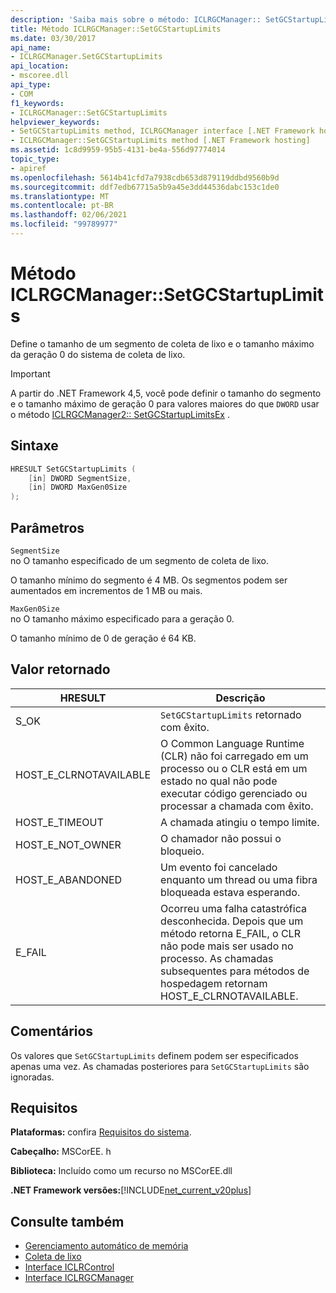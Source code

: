 ```yaml
---
description: 'Saiba mais sobre o método: ICLRGCManager:: SetGCStartupLimits'
title: Método ICLRGCManager::SetGCStartupLimits
ms.date: 03/30/2017
api_name:
- ICLRGCManager.SetGCStartupLimits
api_location:
- mscoree.dll
api_type:
- COM
f1_keywords:
- ICLRGCManager::SetGCStartupLimits
helpviewer_keywords:
- SetGCStartupLimits method, ICLRGCManager interface [.NET Framework hosting]
- ICLRGCManager::SetGCStartupLimits method [.NET Framework hosting]
ms.assetid: 1c8d9959-95b5-4131-be4a-556d97774014
topic_type:
- apiref
ms.openlocfilehash: 5614b41cfd7a7938cdb653d879119ddbd9560b9d
ms.sourcegitcommit: ddf7edb67715a5b9a45e3dd44536dabc153c1de0
ms.translationtype: MT
ms.contentlocale: pt-BR
ms.lasthandoff: 02/06/2021
ms.locfileid: "99789977"
---
```

# <a name="iclrgcmanagersetgcstartuplimits-method"></a>Método ICLRGCManager::SetGCStartupLimits

Define o tamanho de um segmento de coleta de lixo e o tamanho máximo da geração 0 do sistema de coleta de lixo.  
  
> [!IMPORTANT]
> A partir do .NET Framework 4,5, você pode definir o tamanho do segmento e o tamanho máximo de geração 0 para valores maiores do que `DWORD` usar o método [ICLRGCManager2:: SetGCStartupLimitsEx](iclrgcmanager2-setgcstartuplimitsex-method.md) .  
  
## <a name="syntax"></a>Sintaxe  
  
```cpp  
HRESULT SetGCStartupLimits (  
    [in] DWORD SegmentSize,
    [in] DWORD MaxGen0Size  
);  
```  
  
## <a name="parameters"></a>Parâmetros  

 `SegmentSize`  
 no O tamanho especificado de um segmento de coleta de lixo.  
  
 O tamanho mínimo do segmento é 4 MB. Os segmentos podem ser aumentados em incrementos de 1 MB ou mais.  
  
 `MaxGen0Size`  
 no O tamanho máximo especificado para a geração 0.  
  
 O tamanho mínimo de 0 de geração é 64 KB.  
  
## <a name="return-value"></a>Valor retornado  
  
|HRESULT|Descrição|  
|-------------|-----------------|  
|S_OK|`SetGCStartupLimits` retornado com êxito.|  
|HOST_E_CLRNOTAVAILABLE|O Common Language Runtime (CLR) não foi carregado em um processo ou o CLR está em um estado no qual não pode executar código gerenciado ou processar a chamada com êxito.|  
|HOST_E_TIMEOUT|A chamada atingiu o tempo limite.|  
|HOST_E_NOT_OWNER|O chamador não possui o bloqueio.|  
|HOST_E_ABANDONED|Um evento foi cancelado enquanto um thread ou uma fibra bloqueada estava esperando.|  
|E_FAIL|Ocorreu uma falha catastrófica desconhecida. Depois que um método retorna E_FAIL, o CLR não pode mais ser usado no processo. As chamadas subsequentes para métodos de hospedagem retornam HOST_E_CLRNOTAVAILABLE.|  
  
## <a name="remarks"></a>Comentários  

 Os valores que `SetGCStartupLimits` definem podem ser especificados apenas uma vez. As chamadas posteriores para `SetGCStartupLimits` são ignoradas.  
  
## <a name="requirements"></a>Requisitos  

 **Plataformas:** confira [Requisitos do sistema](../../get-started/system-requirements.md).  
  
 **Cabeçalho:** MSCorEE. h  
  
 **Biblioteca:** Incluído como um recurso no MSCorEE.dll  
  
 **.NET Framework versões:**[!INCLUDE[net_current_v20plus](../../../../includes/net-current-v20plus-md.md)]  
  
## <a name="see-also"></a>Consulte também

- [Gerenciamento automático de memória](../../../standard/automatic-memory-management.md)
- [Coleta de lixo](../../../standard/garbage-collection/index.md)
- [Interface ICLRControl](iclrcontrol-interface.md)
- [Interface ICLRGCManager](iclrgcmanager-interface.md)
